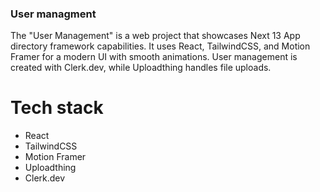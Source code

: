 ### User managment

The "User Management" is a web project that showcases Next 13 App directory framework capabilities. It uses React, TailwindCSS, and Motion Framer for a modern UI with smooth animations. User management is created with Clerk.dev, while Uploadthing handles file uploads.

# Tech stack
- React
- TailwindCSS
- Motion Framer
- Uploadthing 
- Clerk.dev

